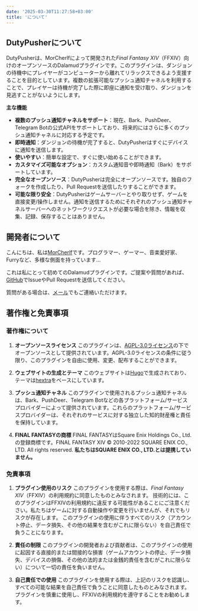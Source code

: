 ```yaml
---
date: '2025-03-30T11:27:58+03:00'
title: 'について'
---
```


## DutyPusherについて

DutyPusherは、MorCherlfによって開発された*Final Fantasy XIV*（FFXIV）向けのオープンソースのDalamudプラグインです。このプラグインは、ダンジョンの待機中にプレイヤーがコンピューターから離れてリラックスできるよう支援することを目的としています。複数の拡張可能なプッシュ通知チャネルを利用することで、プレイヤーは待機が完了した際に即座に通知を受け取り、ダンジョンを見逃すことがないようにします。

**主な機能**

- **複数のプッシュ通知チャネルをサポート**：現在、Bark、PushDeer、Telegram Botの公式APIをサポートしており、将来的にはさらに多くのプッシュ通知チャネルに対応する予定です。
- **即時通知**：ダンジョンの待機が完了すると、DutyPusherはすぐにデバイスに通知を送信します。
- **使いやすい**：簡単な設定で、すぐに使い始めることができます。
- **カスタマイズ可能なオプション**：カスタム通知音や即時通知（Bark）をサポートしています。
- **完全なオープンソース**：DutyPusherは完全にオープンソースです。独自のフォークを作成したり、Pull Requestを送信したりすることができます。
- **可能な限り安全**：DutyPusherはゲームサーバーとやり取りせず、ゲームを直接変更/操作しません。通知を送信するためにそれぞれのプッシュ通知チャネルサーバーへのネットワークリクエストが必要な場合を除き、情報を収集、記録、保存することはありません。

## 開発者について

こんにちは、私は[MorCherlf](https://link.mor.icu)です。プログラマー、ゲーマー、音楽愛好家、Furryなど、多様な側面を持っています…

これは私にとって初めてのDalamudプラグインです。ご提案や質問があれば、[GitHub](https://github.com/MorCherlf/FFXIVDutyPusher)でIssueやPull Requestを送信してください。

質問がある場合は、[メール](mailto:morcherlfy@outlook.com)でもご連絡いただけます。

## 著作権と免責事項

### 著作権について

1. **オープンソースライセンス**
   このプラグインは、[AGPL-3.0ライセンス](https://www.gnu.org/licenses/agpl-3.0.html)の下でオープンソースとして提供されています。AGPL-3.0ライセンスの条件に従う限り、このプラグインを自由に使用、変更、配布することができます。

2. **ウェブサイトの生成とテーマ**
   このウェブサイトは[Hugo](https://gohugo.io/)で生成されており、テーマは[hextra](https://github.com/imfing/hextra)をベースにしています。

3. **プッシュ通知チャネル**
   このプラグインで使用されるプッシュ通知チャネルは、Bark、PushDeer、Telegram Botなどの各プラットフォーム/サービスプロバイダーによって提供されています。これらのプラットフォーム/サービスプロバイダーは、それぞれのサービスに対する独立した知的財産権と責任を保持しています。

4. **FINAL FANTASYの商標**
   FINAL FANTASYはSquare Enix Holdings Co., Ltd.の登録商標です。FINAL FANTASY XIV © 2010-2022 SQUARE ENIX CO., LTD. All rights reserved.
   **私たちはSQUARE ENIX CO., LTD.とは提携していません。**

### 免責事項

1. **プラグイン使用のリスク**
   このプラグインを使用する際は、*Final Fantasy XIV*（FFXIV）の利用規約に同意したものとみなされます。
   技術的には、このプラグインはFFXIVの利用規約に違反する可能性があることにご注意ください。私たちはゲームに対する自動操作や変更を行いませんが、それでもリスクが存在します。
   このプラグインの使用に伴うすべてのリスク（アカウント停止、データ損失、その他の結果を含むがこれに限らない）を自己責任で負うことになります。

2. **責任の制限**
   このプラグインの開発者および貢献者は、このプラグインの使用に起因する直接的または間接的な損害（ゲームアカウントの停止、データ損失、デバイスの損傷、その他の法的または金銭的責任を含むがこれに限らない）について一切の責任を負いません。

3. **自己責任での使用**
   このプラグインを使用する際は、上記のリスクを認識し、すべての可能な結果を自己責任で負うことに同意したものとみなされます。プラグインを慎重に使用し、FFXIVの利用規約を遵守することをお勧めします。

